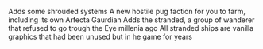 Adds some shrouded systems
A new hostile pug faction for you to farm, including its own Arfecta Gaurdian
Adds the stranded, a group of wanderer that refused to go trough the Eye millenia ago
All stranded ships are vanilla graphics that had been unused but in he game for years
